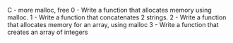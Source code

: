 C - more malloc, free 0 - Write a function that allocates memory using malloc. 
1 - Write a function that concatenates 2 strings.
2 - Write a function that allocates memory for an array, using malloc
3 - Write a function that creates an array of integers